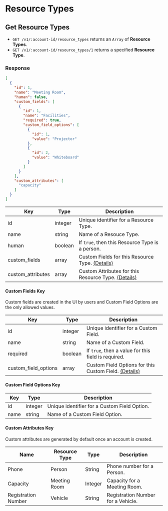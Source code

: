 # Resource Types

## Get Resource Types

* `GET /v1/:account-id/resource_types` returns an `Array` of **Resource Types**.
* `GET /v1/:account-id/resource_types/1` returns a specified **Resource Type**.

### Response

```json
[
  {
    "id": 1,
    "name": "Meeting Room",
    "human": false,
    "custom_fields": [
      {
        "id": 1,
        "name": "Facilities",
        "required": true,
        "custom_field_options": [
          {
            "id": 1,
            "value": "Projector"
          },
          {
            "id": 2,
            "value": "Whiteboard"
          }
        ]
      }
    ],
    "custom_attributes": [
      "capacity"
    ]
  }
]
```

Key | Type | Description
--- | --- | ---
id | integer | Unique identifier for a Resource Type.
name | string | Name of a Resouce Type.
human | boolean | If `true`, then this Resource Type is a person.
custom_fields | array | Custom Fields for this Resource Type. [(Details)](#custom-fields-key)
custom_attributes | array | Custom Attributes for this Resource Type. [(Details)](#custom-attributes-key)

#### Custom Fields Key

Custom fields are created in the UI by users and Custom Field Options are the only allowed values.

Key | Type | Description
--- | --- | ---
id | integer | Unique identifier for a Custom Field.
name | string | Name of a Custom Field.
required | boolean | If `true`, then a value for this field is required.
custom_field_options | array | Custom Field Options for this Custom Field. [(Details)](#custom-field-options-key)

#### Custom Field Options Key

Key | Type | Description
--- | --- | ---
id | integer | Unique identifier for a Custom Field Option.
name | string | Name of a Custom Field Option.

#### Custom Attributes Key

Custom attributes are generated by default once an account is created.

Name | Resource Type | Type | Description
--- | --- | --- | ---
Phone | Person | String | Phone number for a Person.
Capacity | Meeting Room | Integer | Capacity for a Meeting Room.
Registration Number | Vehicle | String | Registration Number for a Vehicle.
